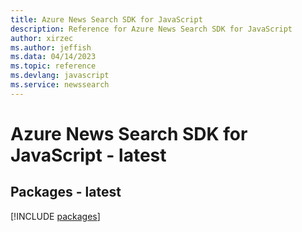 ```yaml
---
title: Azure News Search SDK for JavaScript
description: Reference for Azure News Search SDK for JavaScript
author: xirzec
ms.author: jeffish
ms.data: 04/14/2023
ms.topic: reference
ms.devlang: javascript
ms.service: newssearch
---
```

# Azure News Search SDK for JavaScript - latest
## Packages - latest
[!INCLUDE [packages](news-search-index.md)]